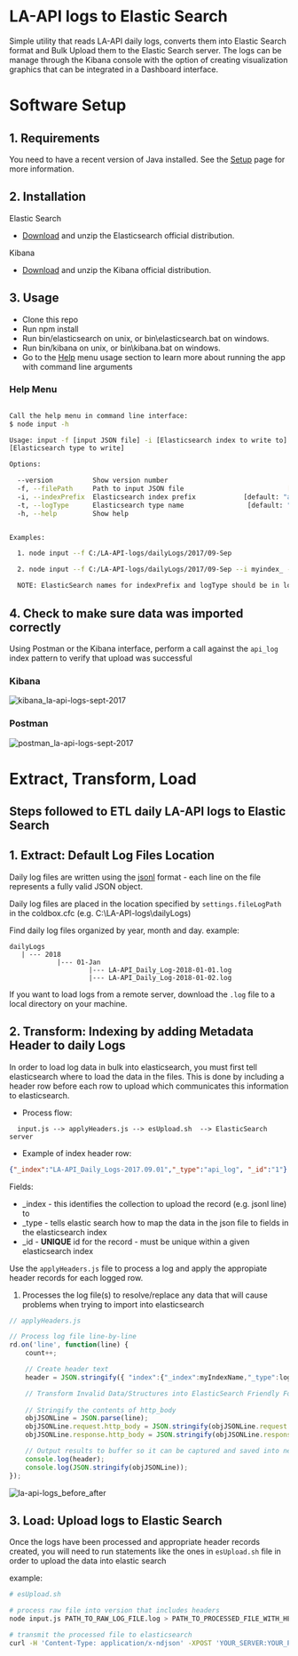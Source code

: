 # LA-API logs to Elastic Search

Simple utility that reads LA-API daily logs, converts them into Elastic Search format and Bulk Upload them to the Elastic Search server. The logs can be manage through the Kibana console with the option of creating visualization graphics that can be integrated in a Dashboard interface.

# Software Setup

## 1. Requirements

You need to have a recent version of Java installed. See the [Setup](https://www.elastic.co/guide/en/elasticsearch/reference/current/setup.html#jvm-version) page for more information.

## 2. Installation

Elastic Search

* [Download](https://www.elastic.co/downloads/elasticsearch) and unzip the Elasticsearch official distribution.

Kibana

* [Download](https://www.elastic.co/downloads/kibana) and unzip the Kibana official distribution.

## 3. Usage

  * Clone this repo
  * Run npm install
  * Run bin/elasticsearch on unix, or bin\elasticsearch.bat on windows.
  * Run bin/kibana on unix, or bin\kibana.bat on windows.
  * Go to the [Help](#help-menu) menu usage section to learn more about running the app with command line arguments

### Help Menu

```bash

Call the help menu in command line interface:
$ node input -h

Usage: input -f [input JSON file] -i [Elasticsearch index to write to] -t
[Elasticsearch type to write]

Options:

  --version          Show version number                               [boolean]
  -f, --filePath     Path to input JSON file                          [required]
  -i, --indexPrefix  Elasticsearch index prefix            [default: "api_log_"]
  -t, --logType      Elasticsearch type name                [default: "api_log"]
  -h, --help         Show help                                         [boolean]


Examples:

  1. node input --f C:/LA-API-logs/dailyLogs/2017/09-Sep

  2. node input --f C:/LA-API-logs/dailyLogs/2017/09-Sep --i myindex_ --t mylog

  NOTE: ElasticSearch names for indexPrefix and logType should be in lower case

```

## 4. Check to make sure data was imported correctly
Using Postman or the Kibana interface, perform a call against the `api_log` index pattern to verify that upload was successful

### Kibana
![kibana_la-api-logs-sept-2017](https://user-images.githubusercontent.com/35241357/39373585-07ccaa96-4a16-11e8-9e38-c5da53125292.png)

### Postman
![postman_la-api-logs-sept-2017](https://user-images.githubusercontent.com/35241357/39373640-3800b5ae-4a16-11e8-9b73-feca880dfd85.png)


# Extract, Transform, Load
## Steps followed to ETL daily LA-API logs to Elastic Search


## 1. Extract: Default Log Files Location
Daily log files are written using the [jsonl](http://jsonlines.org/) format - each line on the file represents a fully valid JSON object.

Daily log files are placed in the location specified by `settings.fileLogPath` in the coldbox.cfc (e.g. C:\LA-API-logs\dailyLogs)
    
Find daily log files organized by year, month and day.  example:
```
dailyLogs
   | --- 2018
            |--- 01-Jan
                    |--- LA-API_Daily_Log-2018-01-01.log
                    |--- LA-API_Daily_Log-2018-01-02.log

```

If you want to load logs from a remote server, download the `.log` file to a local directory on your machine.


## 2. Transform: Indexing by adding Metadata Header to daily Logs
In order to load log data in bulk into elasticsearch, you must first tell elasticsearch where to load the data in the files.  This is done by including a header row before each row to upload which communicates this information to elasticsearch.

* Process flow:
```
  input.js --> applyHeaders.js --> esUpload.sh  --> ElasticSearch server
```  

* Example of index header row:
```json
{"_index":"LA-API_Daily_Logs-2017.09.01","_type":"api_log", "_id":"1"}
```
Fields:
* _index - this identifies the collection to upload the record (e.g. jsonl line) to
* _type - tells elastic search how to map the data in the json file to fields in the elasticsearch index
* _id - **UNIQUE** id for the record - must be unique within a given elasticsearch index


Use the `applyHeaders.js` file to process a log and apply the appropiate header records for each logged row.

1. Processes the log file(s) to resolve/replace any data that will cause problems when trying to import into elasticsearch

```javascript
// applyHeaders.js

// Process log file line-by-line
rd.on('line', function(line) {
    count++;

    // Create header text
    header = JSON.stringify({ "index":{"_index":myIndexName,"_type":logType, "_id": count } });

    // Transform Invalid Data/Structures into ElasticSearch Friendly Format *******************
     
    // Stringify the contents of http_body
    objJSONLine = JSON.parse(line);
    objJSONLine.request.http_body = JSON.stringify(objJSONLine.request.http_body);
    objJSONLine.response.http_body = JSON.stringify(objJSONLine.response.http_body);

    // Output results to buffer so it can be captured and saved into new file
    console.log(header);
    console.log(JSON.stringify(objJSONLine));
});
```

![la-api-logs_before_after](https://user-images.githubusercontent.com/35241357/39375554-bb9c3af4-4a1c-11e8-9290-bfa73fdca678.png)

## 3. Load: Upload logs to Elastic Search

Once the logs have been processed and appropriate header records created, you will need to run statements like the ones in `esUpload.sh` file in order to upload the data into elastic search

example:
```bash
# esUpload.sh

# process raw file into version that includes headers
node input.js PATH_TO_RAW_LOG_FILE.log > PATH_TO_PROCESSED_FILE_WITH_HEADERS.log

# transmit the processed file to elasticsearch
curl -H 'Content-Type: application/x-ndjson' -XPOST 'YOUR_SERVER:YOUR_PORT/_bulk?pretty' --data-binary @PATH_TO_PROCESSED_FILE_WITH_HEADERS.log

```



